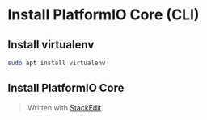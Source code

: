 # Install PlatformIO Core (CLI)
## Install virtualenv


```bash
sudo apt install virtualenv
```
## Install PlatformIO Core

> Written with [StackEdit](https://stackedit.io/).
<!--stackedit_data:
eyJoaXN0b3J5IjpbNjk3OTI1NzE4XX0=
-->